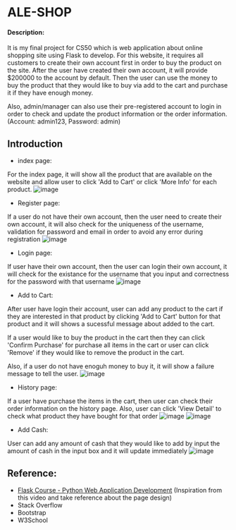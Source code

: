 # ALE-SHOP

#### Description:
It is my final project for CS50 which is web application about online shopping site using Flask to develop. For this website, it requires all customers to create their own account first in order to buy the product on the site. After the user have created their own account, it will provide $200000 to the account by default. Then the user can use the money to buy the product that they would like to buy via add to the cart and purchase it if they have enough money.

Also, admin/manager can also use their pre-registered account to login in order to check and update the product information or the order information. (Account: admin123, Password: admin)

## Introduction

- index page: 

For the index page, it will show all the product that are available on the website and allow user to click 'Add to Cart' or click 'More Info' for each product.
![image](https://user-images.githubusercontent.com/78290169/155998032-f329b304-4be7-470f-8d8f-73d1273e3438.png)

- Register page:

If a user do not have their own account, then the user need to create their own account, it will also check for the uniqueness of the username, validation for password and email in order to avoid any error during registration
![image](https://user-images.githubusercontent.com/78290169/148876156-a10fc56f-73b0-476a-b9b9-6057413484ec.png)

- Login page:

If user have their own account, then the user can login their own account, it will check for the existance for the username that you input and correctness for the password with that username
![image](https://user-images.githubusercontent.com/78290169/148876248-1104f652-c31f-474b-a3a0-e0c24fc1ff7d.png)

- Add to Cart:

After user have login their account, user can add any product to the cart if they are interested in that product by clicking 'Add to Cart' button for that product and it will shows a sucessful message about added to the cart.

If a user would like to buy the product in the cart then they can click 'Confirm Purchase' for purchase all items in the cart or user can click 'Remove' if they would like to remove the product in the cart. 

Also, if a user do not have enoguh money to buy it, it will show a failure message to tell the user.
![image](https://user-images.githubusercontent.com/78290169/148876438-928edfb4-4720-474c-9cba-2df1d4779e23.png)

- History page:

If a user have purchase the items in the cart, then user can check their order information on the history page. Also, user can click 'View Detail' to check what product they have bought for that order
![image](https://user-images.githubusercontent.com/78290169/148876899-70cb7a1f-19c0-4021-b269-20d88689220b.png)
![image](https://user-images.githubusercontent.com/78290169/148876952-cb0e0bde-5e33-4ca6-afb7-1172d27954fd.png)

- Add Cash:

User can add any amount of cash that they would like to add by input the amount of cash in the input box and it will update immediately
![image](https://user-images.githubusercontent.com/78290169/148876836-07e668a0-e2cd-4799-a504-f07de9af384b.png)

## Reference:
- <a href="https://youtu.be/Qr4QMBUPxWo">Flask Course - Python Web Application Development</a> (Inspiration from this video and take reference about the page design)
- Stack Overflow
- Bootstrap
- W3School
